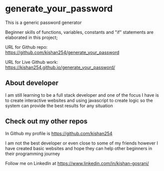 # generate_your_password
This is a generic password generator 

Beginner skills of functions, variables, constants and "if" statements are elaborated in this project;

URL for Github repo: https://github.com/kishan254/generate_your_password

URL for Live Github work: https://kishan254.github.io/generate_your_password/ 

## About developer

I am still learning to be a full stack developer and one of the focus I have is to create interactive websites and using javascript to create
logic so the system can provide the best results for any situation 

## Check out my other repos

In Github my profile is https://github.com/kishan254

I am not the best developer or even close to some of my friends however I have created basic websites and hope they can help other beginners in their programming journey

Follow me on LinkedIn at https://www.linkedin.com/in/kishan-gosrani/

